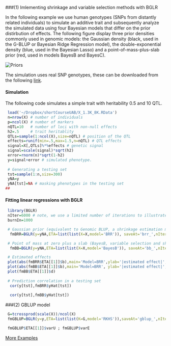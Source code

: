 ###(1) Imlementing shrinkage and variable selection methods with BGLR

In the following example we use human genotypes (SNPs from distantly related individuals) to simulate an additive trait and subsequently analyze the simulated data using four Bayesian models that differ on the prior distirbution of effects. The following figure display three prior densities commonly used in genomic models: the Gaussian density (black, used in the G-BLUP or Bayesian Ridge Regression model), the double-exponential density (blue, used in the Bayesian Lasso) and a point-of-mass-plus-slab prior (red, used in models BayesB and BayesC).


![Priors](https://github.com/gdlc/BGLR/blob/master/priors.jpg)

The simulation uses real SNP genotypes, these can be downloaded from the following [link](https://www.dropbox.com/s/tkrnzipro28gah2/X_3K_30K.RData?dl=0).

#### Simulation
The following code simulates a simple trait with heritability 0.5 and 10 QTL.

```R
 load('~/Dropbox/shortCourseUAB/X_1.3K_8K.RData')
 n=nrow(X) # number of individuals
 p=ncol(X) # number of markers
 nQTL=10   # number of loci with non-null effects
 h2=.5     # trait heritablity
 QTLs=sample(1:ncol(X),size=nQTL) # position of the QTL
 effects=runif(min=.5,max=1.5,n=nQTL) # QTL effects
 signal=X[,QTLs]%*%effects # genetic signal
 signal=scale(signal)*sqrt(h2)
 error=rnorm(n)*sqrt(1-h2)
 y=signal+error # simulated phenotype.
 
 # Generating a testing set
 tst=sample(1:n,size=300)
 yNA=y 
 yNA[tst]=NA # masking phenotypes in the testing set
##
```

#### Fitting linear regressions with BGLR
```R 
 library(BGLR)
 nIter=6000 # note, we use a limited number of iterations to illustrate; for formal analyses longer chains are needed.
 burnIn=1000

 # Gaussian prior (equivalent to Genomic BLUP, a shrinkage estimation method)
  fmBRR=BGLR(y=yNA,ETA=list(list(X=X,model='BRR')), saveAt='brr_',nIter=nIter,burnIn=burnIn)

 # Point of mass at zero plus a slab (BayesB, variable selection and shrinkage)
  fmBB=BGLR(y=yNA,ETA=list(list(X=X,model='BayesB')), saveAt='bb_',nIter=nIter,burnIn=burnIn)

 # Estimated effects
 plot(abs(fmBRR$ETA[[1]]$b),main='Model=BRR',ylab='|estimated effect|',cex=.5,col=2,type='o') ;abline(v=QTLs,lty=2,col=4)
 plot(abs(fmBB$ETA[[1]]$b),main='Model=BRR', ylab='|estimated effect|',cex=.5,col=2,type='o') ;abline(v=QTLs,lty=2,col=4)
 plot(fmBB$ETA[[1]]$d)
 
 # Prediction correlation in a testing set
  cor(y[tst],fmBRR$yHat[tst])
  
  cor(y[tst],fmBB$yHat[tst])

```

###(2) GBLUP model 

```R
 G=tcrossprod(scale(X))/ncol(X)
 fmGBLUP=BGLR(y=y,ETA=list(list(K=G,model='RKHS')),saveAt='gblup_',nIter=nIter,burnIn=burnIn)

 fmGBLUP$ETA[[1]]$varU ; fmGBLUP$varE
```

[More Examples](http://www.ncbi.nlm.nih.gov/pubmed/25009151)
